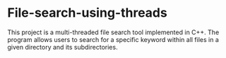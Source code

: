 # File-search-using-threads
This project is a multi-threaded file search tool implemented in C++. The program allows users to search for a specific keyword within all files in a given directory and its subdirectories. 
